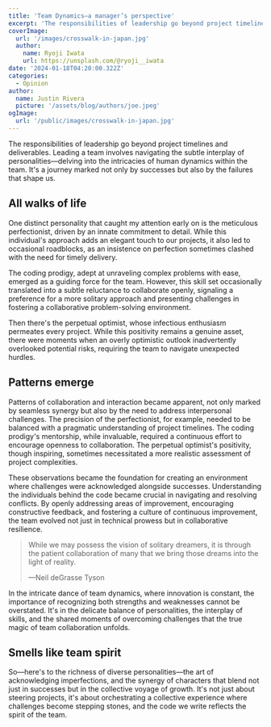 ```yaml
---
title: 'Team Dynamics—a manager’s perspective'
excerpt: 'The responsibilities of leadership go beyond project timelines and deliverables. Leading a team involves navigating the subtle interplay of personalities—delving into the intricacies of human dynamics within the team. It's a journey marked not only by successes but also by the failures that shape us.'
coverImage:
  url: '/images/crosswalk-in-japan.jpg'
  author:
    name: Ryoji Iwata
    url: https://unsplash.com/@ryoji__iwata
date: '2024-01-18T04:20:00.322Z'
categories:
  - Opinion
author:
  name: Justin Rivera
  picture: '/assets/blog/authors/joe.jpeg'
ogImage:
  url: '/public/images/crosswalk-in-japan.jpg'
---
```


The responsibilities of leadership go beyond project timelines and deliverables. Leading a team involves navigating the subtle interplay of personalities—delving into the intricacies of human dynamics within the team. It's a journey marked not only by successes but also by the failures that shape us.

## All walks of life

One distinct personality that caught my attention early on is the meticulous perfectionist, driven by an innate commitment to detail. While this individual's approach adds an elegant touch to our projects, it also led to occasional roadblocks, as an insistence on perfection sometimes clashed with the need for timely delivery.

The coding prodigy, adept at unraveling complex problems with ease, emerged as a guiding force for the team. However, this skill set occasionally translated into a subtle reluctance to collaborate openly, signaling a preference for a more solitary approach and presenting challenges in fostering a collaborative problem-solving environment.

Then there's the perpetual optimist, whose infectious enthusiasm permeates every project. While this positivity remains a genuine asset, there were moments when an overly optimistic outlook inadvertently overlooked potential risks, requiring the team to navigate unexpected hurdles.

## Patterns emerge

Patterns of collaboration and interaction became apparent, not only marked by seamless synergy but also by the need to address interpersonal challenges. The precision of the perfectionist, for example, needed to be balanced with a pragmatic understanding of project timelines. The coding prodigy's mentorship, while invaluable, required a continuous effort to encourage openness to collaboration. The perpetual optimist's positivity, though inspiring, sometimes necessitated a more realistic assessment of project complexities.

These observations became the foundation for creating an environment where challenges were acknowledged alongside successes. Understanding the individuals behind the code became crucial in navigating and resolving conflicts. By openly addressing areas of improvement, encouraging constructive feedback, and fostering a culture of continuous improvement, the team evolved not just in technical prowess but in collaborative resilience.

> While we may possess the vision of solitary dreamers, it is through the patient collaboration of many that we bring those dreams into the light of reality.
>
> —Neil deGrasse Tyson

In the intricate dance of team dynamics, where innovation is constant, the importance of recognizing both strengths and weaknesses cannot be overstated. It's in the delicate balance of personalities, the interplay of skills, and the shared moments of overcoming challenges that the true magic of team collaboration unfolds.

## Smells like team spirit

So—here's to the richness of diverse personalities—the art of acknowledging imperfections, and the synergy of characters that blend not just in successes but in the collective voyage of growth. It's not just about steering projects, it's about orchestrating a collective experience where challenges become stepping stones, and the code we write reflects the spirit of the team.
